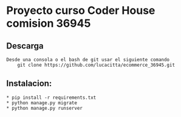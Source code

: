# Proyecto curso Coder House comision 36945


## Descarga
    Desde una consola o el bash de git usar el siguiente comando
        git clone https://github.com/lucacitta/ecommerce_36945.git


## Instalacion:
    * pip install -r requirements.txt
    * python manage.py migrate
    * python manage.py runserver